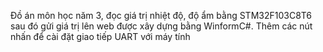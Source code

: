 Đồ án môn học năm 3, đọc giá trị nhiệt độ, độ ẩm bằng STM32F103C8T6 sau đó gửi giá trị lên web được xây dựng bằng WinformC#. Thêm các nút nhấn để cài đặt giao tiếp UART với máy tính
